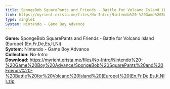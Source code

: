 ```yaml
---
title: SpongeBob SquarePants and Friends - Battle for Volcano Island (Europe) (En,Fr,De,Es,It,Nl)
link: https://myrient.erista.me/files/No-Intro/Nintendo%20-%20Game%20Boy%20Advance/SpongeBob%20SquarePants%20and%20Friends%20-%20Battle%20for%20Volcano%20Island%20(Europe)%20(En,Fr,De,Es,It,Nl).zip
type: single1
System: Nintendo - Game Boy Advance
---
```

<b>Game:</b> SpongeBob SquarePants and Friends - Battle for Volcano Island (Europe) (En,Fr,De,Es,It,Nl)<br>
<b>System:</b> Nintendo - Game Boy Advance<br>
<b>Collection:</b> No-Intro<br>
<b>Download:</b> https://myrient.erista.me/files/No-Intro/Nintendo%20-%20Game%20Boy%20Advance/SpongeBob%20SquarePants%20and%20Friends%20-%20Battle%20for%20Volcano%20Island%20(Europe)%20(En,Fr,De,Es,It,Nl).zip